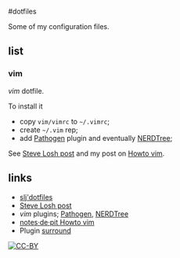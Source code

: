 #dotfiles

Some of my configuration files. 

## list
### vim
*vim* dotfile. 

To install it

* copy `vim/vimrc` to `~/.vimrc`;
* create `~/.vim` rep;
* add [Pathogen][pathogen] plugin and eventually [NERDTree][nerdtree];

See [Steve Losh post][slp] and my post on [Howto vim][notespit-vim].


## links

* [slj'dotfiles](https://bitbucket.org/sjl/dotfiles)
* [Steve Losh post][slp]
* *vim* plugins; [Pathogen][pathogen], [NERDTree][nerdtree]
* [notes·de·pit Howto vim][notespit-vim]
* Plugin [surround][]

[![CC-BY](cc-by.pncc-by.pngg)][licence]


[slp]: http://stevelosh.com/blog/2010/09/coming-home-to-vim
[nerdtree]:http://github.com/scrooloose/nerdtree
[pathogen]:http://github.com/tpope/vim-pathogen
[notespit-vim]:http://namok.be/blog/?post/2014/03/14/howto-vim
[licence]:http://creativecommons.org/licenses/by/4.0/
[surround]:https://vimawesome.com/plugin/surround-vim

